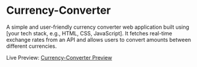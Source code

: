 # Currency-Converter
A simple and user-friendly currency converter web application built using [your tech stack, e.g., HTML, CSS, JavaScript]. It fetches real-time exchange rates from an API and allows users to convert amounts between different currencies.

Live Preview: [Currency-Converter Preview](https://waleedimran2007.github.io/Currency-Converter/)
